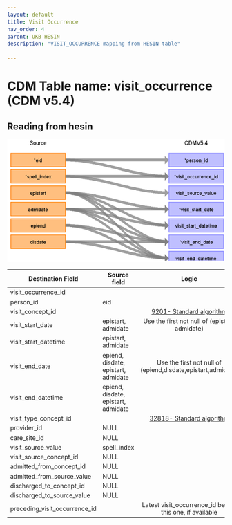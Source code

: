```yaml
---
layout: default
title: Visit Occurrence
nav_order: 4
parent: UKB HESIN
description: "VISIT_OCCURRENCE mapping from HESIN table"

---
```


# CDM Table name: visit_occurrence (CDM v5.4)

## Reading from hesin


![](images/ukb_hesin_to_vo.png)


| Destination Field | Source field | Logic | Comment field |
| --- | --- | :---: | --- |
| visit_occurrence_id |  |   | Autogenerate | 
| person_id | eid |  |  |
| visit_concept_id |  | [9201- Standard algorithm](https://athena.ohdsi.org/search-terms/terms/9201)|  |
| visit_start_date | epistart,<br>admidate | Use the first not null of  (epistart, admidate)|    |
| visit_start_datetime | epistart,<br>admidate | |  |
| visit_end_date | epiend,<br>disdate,<br>epistart,<br>admidate | Use the first not null of  (epiend,disdate,epistart,admidate)|  |
| visit_end_datetime | epiend,<br>disdate,<br>epistart,<br>admidate | | |
| visit_type_concept_id |  |  [32818- Standard algorithm](https://athena.ohdsi.org/search-terms/terms/32818)|  |
| provider_id |NULL| |  |
| care_site_id | NULL| |  |
| visit_source_value | spell_index |  | |
| visit_source_concept_id |NULL  |  |  |
| admitted_from_concept_id | NULL  | |  |
| admitted_from_source_value | NULL  | |  |
| discharged_to_concept_id | NULL | |  |
| discharged_to_source_value | NULL  |  |
| preceding_visit_occurrence_id |  | Latest visit_occurrence_id before this one, if available |  |
